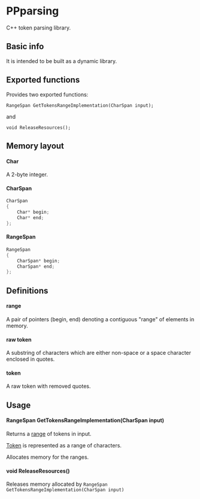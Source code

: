 # PPparsing

C++ token parsing library.

## Basic info

It is intended to be built as a dynamic library.

## Exported functions

Provides two exported functions:

`RangeSpan GetTokensRangeImplementation(CharSpan input);`

and

`void ReleaseResources();`

## Memory layout

#### Char

A 2-byte integer.

#### CharSpan

```cpp
CharSpan
{
	Char* begin;
	Char* end;
};
```

#### RangeSpan

```cpp
RangeSpan
{
	CharSpan* begin;
	CharSpan* end;
};
```

## Definitions

#### range

A pair of pointers (begin, end) denoting a contiguous "range" of elements in memory.

#### raw token

A substring of characters which are either non-space or a space character enclosed in quotes.

#### token

A raw token with removed quotes.

## Usage

#### RangeSpan GetTokensRangeImplementation(CharSpan input)

Returns a [range](#range) of tokens in input.

[Token](#token) is represented as a range of characters.

Allocates memory for the ranges.

#### void ReleaseResources()

Releases memory allocated by `RangeSpan GetTokensRangeImplementation(CharSpan input)`
